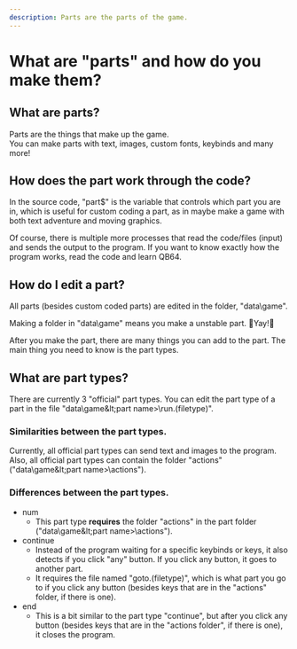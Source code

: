 ```yaml
---
description: Parts are the parts of the game.
---
```


# What are "parts" and how do you make them?

## What are parts?

Parts are the things that make up the game.  
You can make parts with text, images, custom fonts, keybinds and many more!

## How does the part work through the code?

In the source code, "part$" is the variable that controls which part you are in, which is useful for custom coding a part, as in maybe make a game with both text adventure and moving graphics.

Of course, there is multiple more processes that read the code/files \(input\) and sends the output to the program. If you want to know exactly how the program works, read the code and learn QB64.

## How do I edit a part?

All parts \(besides custom coded parts\) are edited in the folder, "data\game\".

Making a folder in "data\game\" means you make a unstable part. 🎉Yay!🎉

After you make the part, there are many things you can add to the part. The main thing you need to know is the part types.

## What are part types?

There are currently 3 "official" part types. You can edit the part type of a part in the file "data\game\&lt;part name&gt;\run.\(filetype\)".

### Similarities between the part types.

Currently, all official part types can send text and images to the program.  
Also, all official part types can contain the folder "actions" \("data\game\&lt;part name&gt;\actions\"\).

### Differences between the part types.

* num
  * This part type **requires** the folder "actions" in the part folder \("data\game\&lt;part name&gt;\actions\"\).
* continue
  * Instead of the program waiting for a specific keybinds or keys, it also detects if you click "any" button. If you click any button, it goes to another part.
  * It requires the file named "goto.\(filetype\)", which is what part you go to if you click any button \(besides keys that are in the "actions" folder, if there is one\).
* end
  * This is a bit similar to the part type "continue", but after you click any button \(besides keys that are in the "actions folder", if there is one\), it closes the program.

